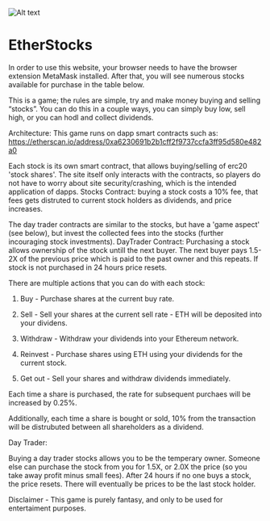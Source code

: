 ![Alt text](UpdatedScreenshot.png?raw=true "Title")
# EtherStocks

In order to use this website, your browser needs to have the browser extension MetaMask installed. After that, you will see numerous stocks available for purchase in the table below.

This is a game; the rules are simple, try and make money buying and selling “stocks”. You can do this in a couple ways, you can simply buy low, sell high, or you can hodl and collect dividends.

Architecture: 
This game runs on dapp smart contracts such as: https://etherscan.io/address/0xa6230691b2b1cff2f9737ccfa3ff95d580e482a0

Each stock is its own smart contract, that allows buying/selling of erc20 'stock shares'.
The site itself only interacts with the contracts, so players do not have to worry about site security/crashing, which is the intended application of dapps. 
Stocks Contract: buying a stock costs a 10% fee, that fees gets distruted to current stock holders as dividends, and price increases. 

The day trader contracts are similar to the stocks, but have a 'game aspect' (see below), but invest the collected fees into the stocks (further incouraging stock investments). 
DayTrader Contract: Purchasing a stock allows ownership of the stock untill the next buyer. The next buyer pays 1.5-2X of the previous price which is paid to the past owner and this repeats. If stock is not purchased in 24 hours price resets. 

There are multiple actions that you can do with each stock:

1. Buy - Purchase shares at the current buy rate.

2. Sell - Sell your shares at the current sell rate - ETH will be deposited into your dividens.

3. Withdraw - Withdraw your dividends into your Ethereum network.

4. Reinvest - Purchase shares using ETH using your dividends for the current stock.

5. Get out - Sell your shares and withdraw dividends immediately.

Each time a share is purchased, the rate for subsequent purchaes will be increased by 0.25%.

Additionally, each time a share is bought or sold, 10% from the transaction will be distrubuted between all shareholders as a dividend.

Day Trader: 

Buying a day trader stocks allows you to be the temperary owner. Someone else can purchase the stock from you for 1.5X, or 2.0X the price (so you take away profit minus small fees). After 24 hours if no one buys a stock, the price resets. There will eventually be prices to be the last stock holder. 

Disclaimer - This game is purely fantasy, and only to be used for entertaiment purposes.


